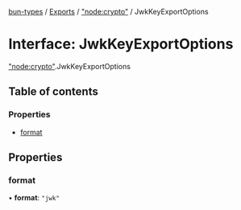 [bun-types](https://oven-sh.github.io/bun-types/README.md) / [Exports](https://oven-sh.github.io/bun-types/modules.md) / ["node:crypto"](https://oven-sh.github.io/bun-types/modules/node_crypto_.md) / JwkKeyExportOptions

# Interface: JwkKeyExportOptions

["node:crypto"](https://oven-sh.github.io/bun-types/modules/node_crypto_.md).JwkKeyExportOptions

## Table of contents

### Properties

- [format](https://oven-sh.github.io/bun-types/interfaces/node_crypto_.JwkKeyExportOptions.md#format)

## Properties

### format

• **format**: ``"jwk"``
